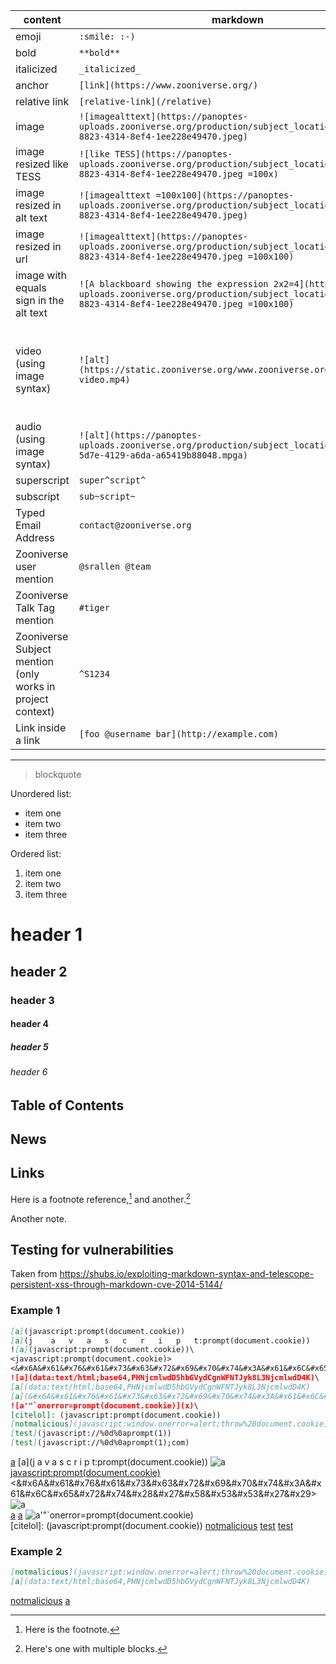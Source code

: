 |content|markdown|rendered|
|---------|----------|-------------|
|emoji|`:smile: :-)`|:smile: :-)|
|bold|`**bold**`|**bold**|
|italicized|`_italicized_`|_italicized_|
|anchor|`[link](https://www.zooniverse.org/)`|[link](https://www.zooniverse.org/)|
|relative link|`[relative-link](/relative)`|[relative-link](/relative)|
|image|`![imagealttext](https://panoptes-uploads.zooniverse.org/production/subject_location/66094a64-8823-4314-8ef4-1ee228e49470.jpeg)`|![imagealttext](https://panoptes-uploads.zooniverse.org/production/subject_location/66094a64-8823-4314-8ef4-1ee228e49470.jpeg)|
|image resized like TESS|`![like TESS](https://panoptes-uploads.zooniverse.org/production/subject_location/66094a64-8823-4314-8ef4-1ee228e49470.jpeg =100x)`|![like TESS](https://panoptes-uploads.zooniverse.org/production/subject_location/66094a64-8823-4314-8ef4-1ee228e49470.jpeg =100x)|
|image resized in alt text|`![imagealttext =100x100](https://panoptes-uploads.zooniverse.org/production/subject_location/66094a64-8823-4314-8ef4-1ee228e49470.jpeg)`|![imagealttext =100x100](https://panoptes-uploads.zooniverse.org/production/subject_location/66094a64-8823-4314-8ef4-1ee228e49470.jpeg)|
|image resized in url|`![imagealttext](https://panoptes-uploads.zooniverse.org/production/subject_location/66094a64-8823-4314-8ef4-1ee228e49470.jpeg =100x100)`|![imagealttext](https://panoptes-uploads.zooniverse.org/production/subject_location/66094a64-8823-4314-8ef4-1ee228e49470.jpeg =100x100)|
|image with equals sign in the alt text|`![A blackboard showing the expression 2x2=4](https://panoptes-uploads.zooniverse.org/production/subject_location/66094a64-8823-4314-8ef4-1ee228e49470.jpeg =100x100)`|![A blackboard showing the expression 2x2=4](https://panoptes-uploads.zooniverse.org/production/subject_location/66094a64-8823-4314-8ef4-1ee228e49470.jpeg =100x100)|
|video (using image syntax)|`![alt](https://static.zooniverse.org/www.zooniverse.org/assets/home-video.mp4)`|![alt](https://static.zooniverse.org/www.zooniverse.org/assets/home-video.mp4)|
|audio (using image syntax)|`![alt](https://panoptes-uploads.zooniverse.org/production/subject_location/1c93591f-5d7e-4129-a6da-a65419b88048.mpga)`|![alt](https://panoptes-uploads.zooniverse.org/production/subject_location/1c93591f-5d7e-4129-a6da-a65419b88048.mpga)|
|superscript|`super^script^`|super^script^|
|subscript|`sub~script~`|sub~script~|
|Typed Email Address|`contact@zooniverse.org`|contact@zooniverse.org|
|Zooniverse user mention|`@srallen @team`|@srallen @team|
|Zooniverse Talk Tag mention|`#tiger`|#tiger|
|Zooniverse Subject mention (only works in project context)|`^S1234`|^S1234|
|Link inside a link|`[foo @username bar](http://example.com)`|[foo @username bar](http://example.com)|

---

> blockquote

Unordered list:

- item one
- item two
- item three

Ordered list:

1. item one
2. item two
3. item three

# header 1

## header 2

### header 3

#### header 4

##### header 5

###### header 6

## Table of Contents

## News

## Links

Here is a footnote reference,[^1] and another.[^longnote]

[^1]: Here is the footnote.

[^longnote]: Here's one with multiple blocks.

  Another note.

## Testing for vulnerabilities

Taken from https://shubs.io/exploiting-markdown-syntax-and-telescope-persistent-xss-through-markdown-cve-2014-5144/

### Example 1

```markdown
[a](javascript:prompt(document.cookie))
[a](j    a   v   a   s   c   r   i   p   t:prompt(document.cookie))
![a](javascript:prompt(document.cookie))\
<javascript:prompt(document.cookie)>  
<&#x6A&#x61&#x76&#x61&#x73&#x63&#x72&#x69&#x70&#x74&#x3A&#x61&#x6C&#x65&#x72&#x74&#x28&#x27&#x58&#x53&#x53&#x27&#x29>  
![a](data:text/html;base64,PHNjcmlwdD5hbGVydCgnWFNTJyk8L3NjcmlwdD4K)\
[a](data:text/html;base64,PHNjcmlwdD5hbGVydCgnWFNTJyk8L3NjcmlwdD4K)
[a](&#x6A&#x61&#x76&#x61&#x73&#x63&#x72&#x69&#x70&#x74&#x3A&#x61&#x6C&#x65&#x72&#x74&#x28&#x27&#x58&#x53&#x53&#x27&#x29)
![a'"`onerror=prompt(document.cookie)](x)\
[citelol]: (javascript:prompt(document.cookie))
[notmalicious](javascript:window.onerror=alert;throw%20document.cookie)
[test](javascript://%0d%0aprompt(1))
[test](javascript://%0d%0aprompt(1);com)
```

[a](javascript:prompt(document.cookie))
[a](j    a   v   a   s   c   r   i   p   t:prompt(document.cookie))
![a](javascript:prompt(document.cookie))\
<javascript:prompt(document.cookie)>  
<&#x6A&#x61&#x76&#x61&#x73&#x63&#x72&#x69&#x70&#x74&#x3A&#x61&#x6C&#x65&#x72&#x74&#x28&#x27&#x58&#x53&#x53&#x27&#x29>  
![a](data:text/html;base64,PHNjcmlwdD5hbGVydCgnWFNTJyk8L3NjcmlwdD4K)\
[a](data:text/html;base64,PHNjcmlwdD5hbGVydCgnWFNTJyk8L3NjcmlwdD4K)
[a](&#x6A&#x61&#x76&#x61&#x73&#x63&#x72&#x69&#x70&#x74&#x3A&#x61&#x6C&#x65&#x72&#x74&#x28&#x27&#x58&#x53&#x53&#x27&#x29)
![a'"`onerror=prompt(document.cookie)](x)\
[citelol]: (javascript:prompt(document.cookie))
[notmalicious](javascript:window.onerror=alert;throw%20document.cookie)
[test](javascript://%0d%0aprompt(1))
[test](javascript://%0d%0aprompt(1);com)

### Example 2

```markdown
[notmalicious](javascript:window.onerror=alert;throw%20document.cookie)
[a](data:text/html;base64,PHNjcmlwdD5hbGVydCgnWFNTJyk8L3NjcmlwdD4K)
```

[notmalicious](javascript:window.onerror=alert;throw%20document.cookie)
[a](data:text/html;base64,PHNjcmlwdD5hbGVydCgnWFNTJyk8L3NjcmlwdD4K)
